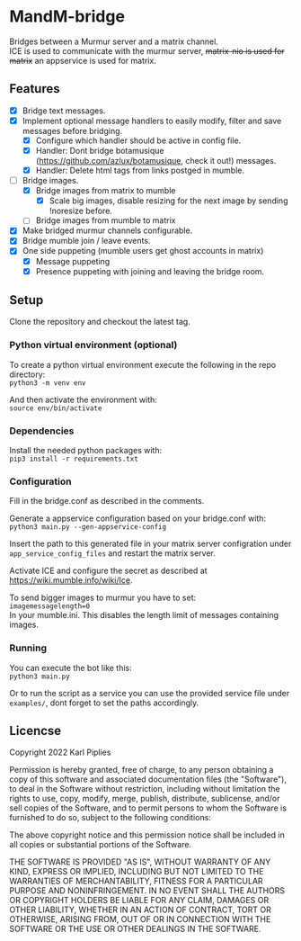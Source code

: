 # MandM-bridge

Bridges between a Murmur server and a matrix channel.\
ICE is used to communicate with the murmur server, ~~matrix-nio is used for matrix~~ an appservice is used for matrix.


## Features

- [X] Bridge text messages.
- [X] Implement optional message handlers to easily modify, filter and save messages before bridging.
  - [X] Configure which handler should be active in config file.
  - [X] Handler: Dont bridge botamusique (https://github.com/azlux/botamusique, check it out!) messages.
  - [X] Handler: Delete html tags from links postged in mumble.
- [ ] Bridge images.
  - [X] Bridge images from matrix to mumble
    - [X] Scale big images, disable resizing for the next image by sending !noresize before.
  - [ ] Bridge images from mumble to matrix
- [X] Make bridged murmur channels configurable.
- [X] Bridge mumble join / leave events.
- [X] One side puppeting (mumble users get ghost accounts in matrix)
  - [X] Message puppeting
  - [X] Presence puppeting with joining and leaving the bridge room.

## Setup

Clone the repository and checkout the latest tag.

### Python virtual environment (optional)

To create a python virtual environment execute the following in the repo directory: \
`python3 -m venv env`

And then activate the environment with: \
`source env/bin/activate`

### Dependencies

Install the needed python packages with: \
`pip3 install -r requirements.txt`

### Configuration

Fill in the bridge.conf as described in the comments.

Generate a appservice configuration based on your bridge.conf with: \
`python3 main.py --gen-appservice-config`

Insert the path to this generated file in your matrix server configration under `app_service_config_files`
and restart the matrix server.

Activate ICE and configure the secret as described at https://wiki.mumble.info/wiki/Ice.

To send bigger images to murmur you have to set: \
`imagemessagelength=0` \
In your mumble.ini. This disables the length limit of messages containing images.

### Running

You can execute the bot like this: \
`python3 main.py`

Or to run the script as a service you can use the provided service file under `examples/`, dont forget to set the paths accordingly.

## Licencse

Copyright 2022 Karl Piplies

Permission is hereby granted, free of charge, to any person obtaining a copy of this software and associated documentation files (the "Software"), to deal in the Software without restriction, including without limitation the rights to use, copy, modify, merge, publish, distribute, sublicense, and/or sell copies of the Software, and to permit persons to whom the Software is furnished to do so, subject to the following conditions:

The above copyright notice and this permission notice shall be included in all copies or substantial portions of the Software.

THE SOFTWARE IS PROVIDED "AS IS", WITHOUT WARRANTY OF ANY KIND, EXPRESS OR IMPLIED, INCLUDING BUT NOT LIMITED TO THE WARRANTIES OF MERCHANTABILITY, FITNESS FOR A PARTICULAR PURPOSE AND NONINFRINGEMENT. IN NO EVENT SHALL THE AUTHORS OR COPYRIGHT HOLDERS BE LIABLE FOR ANY CLAIM, DAMAGES OR OTHER LIABILITY, WHETHER IN AN ACTION OF CONTRACT, TORT OR OTHERWISE, ARISING FROM, OUT OF OR IN CONNECTION WITH THE SOFTWARE OR THE USE OR OTHER DEALINGS IN THE SOFTWARE.

